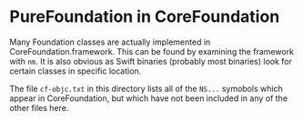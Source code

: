 # PureFoundation in CoreFoundation

Many Foundation classes are actually implemented in CoreFoundation.framework. This can be found by examining the framework with `nm`. It is also obvious as Swift binaries (probably most binaries) look for certain classes in specific location.

The file `cf-objc.txt` in this directory lists all of the `NS...` symobols which appear in CoreFoundation, but which have not been included in any of the other files here.
